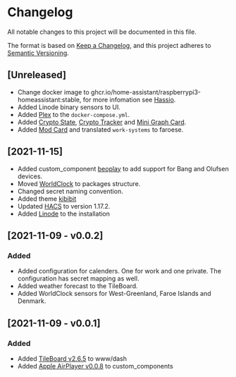 # Changelog
All notable changes to this project will be documented in this file.

The format is based on [Keep a Changelog](https://keepachangelog.com/en/1.0.0/),
and this project adheres to [Semantic Versioning](https://semver.org/spec/v2.0.0.html).

## [Unreleased]

- Change docker image to ghcr.io/home-assistant/raspberrypi3-homeassistant:stable, for more infomation see
[Hassio](https://www.home-assistant.io/installation/raspberrypi#docker-compose).
- Added Linode binary sensors to UI.
- Added [Plex](https://www.plex.tv/media-server-downloads/) to the ```docker-compose.yml```.
- Added [Crypto State](https://github.com/heyajohnny/cryptoinfo), [Crypto Tracker](https://github.com/BigNocciolino/CryptoTracker) 
  and [Mini Graph Card](https://github.com/kalkih/mini-graph-card).
- Added [Mod Card](https://github.com/thomasloven/lovelace-card-mod) and translated ```work-systems``` to faroese.

## [2021-11-15]

- Added custom_component [beoplay](https://github.com/giachello/beoplay) to add support for Bang and Olufsen devices.
- Moved [WorldClock](https://www.home-assistant.io/integrations/worldclock/) to packages structure.
- Changed secret naming convention.
- Added theme [kibibit](https://github.com/Kibibit/hass-kibibit-theme)
- Updated [HACS](https://hacs.xyz/) to version 1.17.2.
- Added [Linode](https://www.home-assistant.io/integrations/linode/) to the installation

## [2021-11-09 - v0.0.2]

### Added

- Added configuration for calenders. One for work and one private. The configuration has secret mapping as well.
- Added weather forecast to the TileBoard.
- Added WorldClock sensors for West-Greenland, Faroe Islands and Denmark.

## [2021-11-09 - v0.0.1]

### Added

- Added [TileBoard v2.6.5](https://github.com/resoai/TileBoard/releases/tag/v2.6.5) to www/dash
- Added [Apple AirPlayer v0.0.8](https://github.com/georgezhao2010/apple_airplayer/releases/tag/v0.0.8) to custom_components